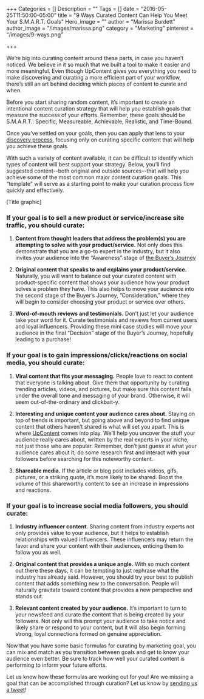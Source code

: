 +++
Categories = []
Description = ""
Tags = []
date = "2016-05-25T11:50:00-05:00"
title = "9 Ways Curated Content Can Help You Meet Your S.M.A.R.T. Goals"
Hero_image = ""
author = "Marissa Burdett"
author_image = "/images/marissa.png"
category = "Marketing"
pinterest = "/images/9-ways.png"

+++

We’re big into curating content around these parts, in case you haven’t noticed. We believe in it so much that we built a tool to make it easier and more meaningful. Even though UpContent gives you everything you need to make discovering and curating a more efficient part of your workflow, there’s still an art behind deciding which pieces of content to curate and when.

Before you start sharing random content, it’s important to create an intentional content curation strategy that will help you establish goals that measure the success of your efforts. Remember, these goals should be S.M.A.R.T.: Specific, Measureable, Achievable, Realistic, and Time-Bound.

<script async id="_ck_57782" src="https://forms.convertkit.com/57782?v=5"></script>


Once you’ve settled on your goals, then you can apply that lens to your [discovery process](https://upcontent.com/post/how-to-evaluate-content/), focusing only on curating specific content that will help you achieve these goals.

With such a variety of content available, it can be difficult to identify which types of content will best support your strategy. Below, you’ll find suggested content--both original and outside sources--that will help you achieve some of the most common major content curation goals. This “template” will serve as a starting point to make your curation process flow quickly and effectively.

[Title graphic]

### If your goal is to sell a new product or service/increase site traffic, you should curate:

1. **Content from thought leaders that address the problem(s) you are attempting to solve with your product/service.** Not only does this demonstrate that you are a go-to expert in the industry, but it also invites your audience into the “Awareness” stage of [the Buyer’s Journey](http://blog.hubspot.com/sales/the-new-buyers-journey)

2. **Original content that speaks to and explains your product/service.** Naturally, you will want to balance out your curated content with product-specific content that shows your audience how your product solves a problem they have. This also helps to move your audience into the second stage of the Buyer’s Journey, ”Consideration,” where they will begin to consider choosing your product or service over others.

3. **Word-of-mouth reviews and testimonials.** Don’t just let your audience take your word for it. Curate testimonials and reviews from current users and loyal influencers. Providing these mini case studies will move your audience in the final “Decision” stage of the Buyer’s Journey, hopefully leading to a purchase!

### If your goal is to gain impressions/clicks/reactions on social media, you should curate:

1. **Viral content that fits your messaging.** People love to react to content that everyone is talking about. Give them that opportunity by curating trending articles, videos, and pictures, but make sure this content falls under the overall tone and messaging of your brand. Otherwise, it will seem out-of-the-ordinary and clickbait-y.

2. **Interesting and unique content your audience cares about.** Staying on top of trends is important, but going above and beyond to find unique content that others haven’t shared is what will set you apart. This is where [UpContent](http://upcontent.com) comes into play. We’ll help you uncover the stuff your audience really cares about, written by the real experts in your niche, not just those who are popular. Remember, don’t just guess at what your audience cares about it; do some research first and interact with your followers before searching for this noteworthy content.

3. **Shareable media.** If the article or blog post includes videos, gifs, pictures, or a striking quote, it’s more likely to be shared. Boost the volume of this shareworthy content to see an increase in impressions and reactions.

### If your goal is to increase social media followers, you should curate:

1. **Industry influencer content.** Sharing content from industry experts not only provides value to your audience, but it helps to establish relationships with valued influencers. These influencers may return the favor and share your content with their audiences, enticing them to follow you as well.

2. **Original content that provides a unique angle.** With so much content out there these days, it can be tempting to just rephrase what the industry has already said. However, you should try your best to publish content that adds something new to the conversation. People will naturally gravitate toward content that provides a new perspective and stands out.

3. **Relevant content created by your audience.** It’s important to turn to your newsfeed and curate the content that is being created by your followers. Not only will this prompt your audience to take notice and likely share or respond to your content, but it will also begin forming strong, loyal connections formed on genuine appreciation.

Now that you have some basic formulas for curating by marketing goal, you can mix and match as you transition between goals and get to know your audience even better.  Be sure to track how well your curated content is performing to inform your future efforts.

Let us know how these formulas are working out for you! Are we missing a goal that can be accomplished through curation? Let us know by [sending us a tweet](http://twitter.com/getupcontent)!
